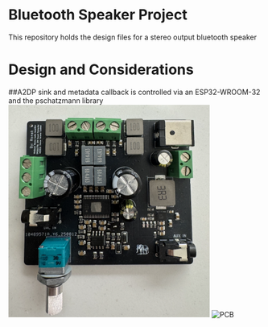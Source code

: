 # Bluetooth Speaker Project
This repository holds the design files for a stereo output bluetooth speaker
# Design and Considerations
##A2DP sink and metadata callback is controlled via an ESP32-WROOM-32 and the pschatzmann library
<img src="images/PCB.png" alt="PCB" width="400"/>
<img src="images/TFT.GIF" alt="PCB" width="400"/>


